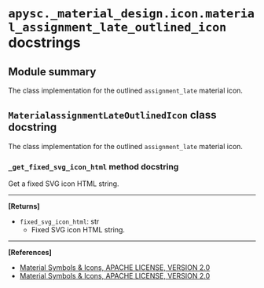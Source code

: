 # `apysc._material_design.icon.material_assignment_late_outlined_icon` docstrings

## Module summary

The class implementation for the outlined `assignment_late` material icon.

## `MaterialassignmentLateOutlinedIcon` class docstring

The class implementation for the outlined `assignment_late` material icon.

### `_get_fixed_svg_icon_html` method docstring

Get a fixed SVG icon HTML string.<hr>

**[Returns]**

- `fixed_svg_icon_html`: str
  - Fixed SVG icon HTML string.

<hr>

**[References]**

- [Material Symbols & Icons, APACHE LICENSE, VERSION 2.0](https://fonts.google.com/icons?icon.size=24&icon.color=%23e8eaed)
- [Material Symbols & Icons, APACHE LICENSE, VERSION 2.0](https://www.apache.org/licenses/LICENSE-2.0.html)